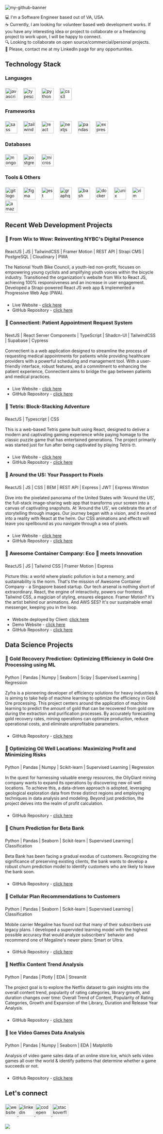 ![my-github-banner](images/github-banner.png)

💻 I'm a Software Engineer based out of VA, USA.  
☕️ Currently, I am looking for volunteer based web development works. If you have any interesting idea or project to collaborate or a freelancing project to work upon, I will be happy to connect.  
🔍 Looking to collaborate on open source/commercial/personal projects.  
📮 Please, contact me at my LinkedIn page for any opportunities.

###

<h2 align="left">Technology Stack</h2>

###

<h3 align="left">Languages</h3>

###

<div align="left">
  <img src="https://cdn.jsdelivr.net/gh/devicons/devicon/icons/javascript/javascript-original.svg" height="40" alt="javascript logo"  />
  <img width="12" />
  <img src="https://cdn.jsdelivr.net/gh/devicons/devicon/icons/typescript/typescript-original.svg" height="40" alt="typescript logo"  />
  <img width="12" />
  <img src="https://cdn.jsdelivr.net/gh/devicons/devicon/icons/python/python-original.svg" height="40" alt="python logo"  />
  <img width="12" />
  <img src="https://cdn.jsdelivr.net/gh/devicons/devicon/icons/css3/css3-original.svg" height="40" alt="css3 logo"  />
</div>

###

<h3 align="left">Frameworks</h3>

###

<div align="left">
  <img src="https://cdn.jsdelivr.net/gh/devicons/devicon/icons/sass/sass-original.svg" height="40" alt="sass logo"  />
  <img width="12" />
  <img src="https://cdn.jsdelivr.net/gh/devicons/devicon/icons/tailwindcss/tailwindcss-plain.svg" height="40" alt="tailwindcss logo"  />
  <img width="12" />
  <img src="https://cdn.jsdelivr.net/gh/devicons/devicon/icons/react/react-original-wordmark.svg" height="40" alt="react logo"  />
  <img width="12" />
  <img src="https://cdn.jsdelivr.net/gh/devicons/devicon/icons/nextjs/nextjs-original.svg" height="40" alt="nextjs logo"  />
  <img width="12" />
  <img src="https://cdn.jsdelivr.net/gh/devicons/devicon/icons/pandas/pandas-original-wordmark.svg" height="40" alt="pandas logo"  />
  <img width="12" />
  <img src="https://cdn.jsdelivr.net/gh/devicons/devicon/icons/express/express-original-wordmark.svg" height="40" alt="express logo"  />
</div>

###

<h3 align="left">Databases</h3>

###

<div align="left">
  <img src="https://cdn.jsdelivr.net/gh/devicons/devicon/icons/mongodb/mongodb-plain-wordmark.svg" height="40" alt="mongodb logo"  />
  <img width="12" />
  <img src="https://cdn.jsdelivr.net/gh/devicons/devicon/icons/postgresql/postgresql-original.svg" height="40" alt="postgresql logo"  />
  <img width="12" />
  <img src="https://cdn.jsdelivr.net/gh/devicons/devicon/icons/microsoftsqlserver/microsoftsqlserver-plain-wordmark.svg" height="40" alt="microsoftsqlserver logo"  />
</div>

###

<h3 align="left">Tools & Others</h3>

###

<div align="left">
  <img src="https://cdn.jsdelivr.net/gh/devicons/devicon/icons/git/git-original.svg" height="40" alt="git logo"  />
  <img width="12" />
  <img src="https://cdn.jsdelivr.net/gh/devicons/devicon/icons/figma/figma-original.svg" height="40" alt="figma logo"  />
  <img width="12" />
  <img src="https://cdn.jsdelivr.net/gh/devicons/devicon/icons/jest/jest-plain.svg" height="40" alt="jest logo"  />
  <img width="12" />
  <img src="https://cdn.jsdelivr.net/gh/devicons/devicon/icons/graphql/graphql-plain.svg" height="40" alt="graphql logo"  />
  <img width="12" />
  <img src="https://cdn.jsdelivr.net/gh/devicons/devicon/icons/bash/bash-original.svg" height="40" alt="bash logo"  />
  <img width="12" />
  <img src="https://cdn.jsdelivr.net/gh/devicons/devicon/icons/docker/docker-original.svg" height="40" alt="docker logo"  />
  <img width="12" />
  <img src="https://cdn.jsdelivr.net/gh/devicons/devicon/icons/unix/unix-original.svg" height="40" alt="unix logo"  />
  <img width="12" />
  <img src="https://cdn.jsdelivr.net/gh/devicons/devicon/icons/vim/vim-original.svg" height="40" alt="vim logo"  />
  <img width="12" />
  <img src="https://cdn.jsdelivr.net/gh/devicons/devicon/icons/amazonwebservices/amazonwebservices-plain-wordmark.svg" height="40" alt="amazonwebservices logo"  />
</div>

###

<h2 align="left">Recent Web Development Projects</h2>

###

<h3 align="left">🔹 From Wix to Wow: Reinventing NYBC's Digital Presence</h3>

###

<p align="left">ReactJS | JS | TailwindCSS | Framer Motion | REST API | Strapi CMS | PostgreSQL | Cloudinary | PWA<br><br>The National Youth Bike Council, a youth-led non-profit, focuses on empowering young cyclists and amplifying youth voices within the bicycle industry. Transitioned the organization's website from Wix to React JS, achieving 100% responsiveness and an increase in user engagement. Developed a Strapi-powered React JS web app & implemented a Progressive Web App (PWA).</p>

###

- Live Website - [click here](https://www.nybcouncil.com/)
- GitHub Repository - [click here](https://github.com/wdmnybcouncil/national-youth-bike-council)

###

<h3 align="left">🔹 Connectient: Patient Appointment Request System</h3>

###

<p align="left">NextJS | React Server Components | TypeScript | Shadcn-UI | TailwindCSS | Supabase | Cypress<br><br>Connectient is a web application designed to streamline the process of requesting medical appointments for patients while providing healthcare providers with a powerful scheduling and management tool. With a user-friendly interface, robust features, and a commitment to enhancing the patient experience, Connectient aims to bridge the gap between patients and medical practices.</p>

###

- Live Website - [click here](https://connectient.co/)
- GitHub Repository - [click here](https://github.com/Full-Stack-Collective/connectient)

###

<h3 align="left">🔹 Tetris: Block-Stacking Adventure</h3>

###

<p align="left">ReactJS | Typescript | CSS<br><br>This is a web-based Tetris game built using React, designed to deliver a modern and captivating gaming experience while paying homage to the classic puzzle game that has entertained generations. The project primarily was started just for fun after being captivated by playing Tetris 🤓.</p>

###

- Live Website - [click here](https://tetris-adventure.netlify.app/)
- GitHub Repository - [click here](https://github.com/5hraddha/tetris)

###

<h3 align="left">🔹 Around the US: Your Passport to Pixels</h3>

###

<p align="left">ReactJS | JS | CSS | BEM | REST API | Express | JWT | Express Winston<br><br>Dive into the pixelated panorama of the United States with 'Around the US', the full-stack image-sharing web app that transforms your screen into a canvas of captivating snapshots. At 'Around the US', we celebrate the art of storytelling through images. Our journey began with a vision, and it evolved into a reality with React at the helm. Our CSS animations and effects will leave you spellbound as you navigate through a sea of pixels.</p>

###

- Live Website - [click here](https://5hraddha.github.io/around-the-us-vanilla-js/index.html)
- GitHub Repository - [click here](https://github.com/5hraddha/around-the-us-vanilla-js)

###

<h3 align="left">🔹 Awesome Container Company: Eco 🌱 meets Innovation</h3>

###

<p align="left">ReactJS | JS | Tailwind CSS | Framer Motion | Express<br><br>Picture this: a world where plastic pollution is but a memory, and sustainability is the norm. That's the mission of Awesome Container Company - a Singapore based startup. Our tech arsenal is nothing short of extraordinary. React, the engine of interactivity, powers our frontend. Tailwind CSS, a magician of styling, ensures elegance. Framer Motion? It's the artist behind our animations. And AWS SES? It's our sustainable email messenger, keeping you in the loop.</p>

###

- Website deployed by Client: [click here](https://awesomecontainer.com/)
- Demo Website - [click here](https://5hraddha.github.io/awesome-container-company/)
- GitHub Repository - [click here](https://github.com/5hraddha/awesome-container-company)

###

<h2 align="left">Data Science Projects</h2> 

###

<h3 align="left">🔸 Gold Recovery Prediction: Optimizing Efficiency in Gold Ore Processing using ML</h3>

###

<p align="left">Python | Pandas | Numpy | Seaborn | Scipy | Supervised Learning | Regression<br><br>Zyfra is a pioneering developer of efficiency solutions for heavy industries & is aiming to take help of machine learning to optimize the efficiency in Gold Ore processing. This project centers around the application of machine learning to predict the amount of gold that can be recovered from gold ore during the extraction and purification processes. By accurately forecasting gold recovery rates, mining operations can optimize production, reduce operational costs, and eliminate unprofitable parameters.</p>

###

- GitHub Repository - [click here](https://github.com/5hraddha/zyfra-gold-recovery-prediction)

###

<h3 align="left">🔸 Optimizing Oil Well Locations: Maximizing Profit and Minimizing Risks</h3>

###

<p align="left">Python | Pandas | Numpy | Scikit-learn | Supervised Learning | Regression<br><br>In the quest for harnessing valuable energy resources, the OilyGiant mining company wants to expand its operations by discovering new oil well locations. To achieve this, a data-driven approach is adopted, leveraging geological exploration data from three distinct regions and employing techniques in data analysis and modeling. Beyond just prediction, the project delves into the realm of profit calculation.</p>

###

- GitHub Repository - [click here](https://github.com/5hraddha/optimize-oil-well-locations)

###

<h3 align="left">🔸 Churn Prediction for Beta Bank</h3>

###

<p align="left">Python | Pandas | Seaborn | Scikit-learn | Supervised Learning | Classification<br><br>Beta Bank has been facing a gradual exodus of customers. Recognizing the significance of preserving existing clients, the bank wants to develop a robust churn prediction model to identify customers who are likely to leave the bank soon.</p>

###

- GitHub Repository - [click here](https://github.com/5hraddha/churn-prediction-for-beta-bank)

###

<h3 align="left">🔸 Cellular Plan Recommendations to Customers</h3>

###

<p align="left">Python | Pandas | Seaborn | Scikit-learn | Supervised Learning | Classification<br><br>Mobile carrier Megaline has found out that many of their subscribers use legacy plans. I developed a supervided learning model with the highest possible accuracy that would analyze subscribers' behavior and recommend one of Megaline's newer plans: Smart or Ultra.</p>

###

- GitHub Repository - [click here](https://github.com/5hraddha/megaline-plan-recommendations)

###

<h3 align="left">🔸 Netflix Content Trend Analysis</h3>

###

<p align="left">Python | Pandas | Plotly | EDA | Streamlit<br><br>The project goal is to explore the Netflix dataset to gain insights into the overall content trend, popularity of rating categories, library growth, and duration changes over time: Overall Trend of Content, Popularity of Rating Categories, Growth and Expansion of the Library, Duration and Release Year Analysis.</p>

###

- GitHub Repository - [click here](https://github.com/5hraddha/netflix-movies-tvshows-analysis)

###

<h3 align="left">🔸 Ice Video Games Data Analysis</h3>

###

<p align="left">Python | Pandas | Numpy | Seaborn | EDA | Matplotlib<br><br>Analysis of video game sales data of an online store Ice, which sells video games all over the world & identify patterns that determine whether a game succeeds or not.</p>

###

- GitHub Repository - [click here](https://github.com/5hraddha/ice-video-games-sales-analysis)

###

<h2 align="left">Let's connect</h2>

###

<div align="left">
  <a href="https://www.shraddha.tech/" target="_blank">
    <img src="https://raw.githubusercontent.com/5hraddha/misc/master/images/LiveDemo.png" width="40" height="40" alt="website logo"  />
  </a>
  <a href="https://www.linkedin.com/in/5hraddha/" target="_blank">
    <img src="https://raw.githubusercontent.com/maurodesouza/profile-readme-generator/master/src/assets/icons/social/linkedin/default.svg" width="52" height="40" alt="linkedin logo"  />
  </a>
  <a href="https://codepen.io/5hraddha" target="_blank">
    <img src="https://raw.githubusercontent.com/maurodesouza/profile-readme-generator/master/src/assets/icons/social/codepen/default.svg" width="52" height="40" alt="codepen logo"  />
  </a>
  <a href="https://stackoverflow.com/users/8807325/shraddha" target="_blank">
    <img src="https://raw.githubusercontent.com/maurodesouza/profile-readme-generator/master/src/assets/icons/social/stackoverflow/default.svg" width="52" height="40" alt="stackoverflow logo"  />
  </a>
</div>

###

<div align="left">
  <img src="https://visitor-badge.laobi.icu/badge?page_id=5hraddha.5hraddha&"  />
</div>

###
